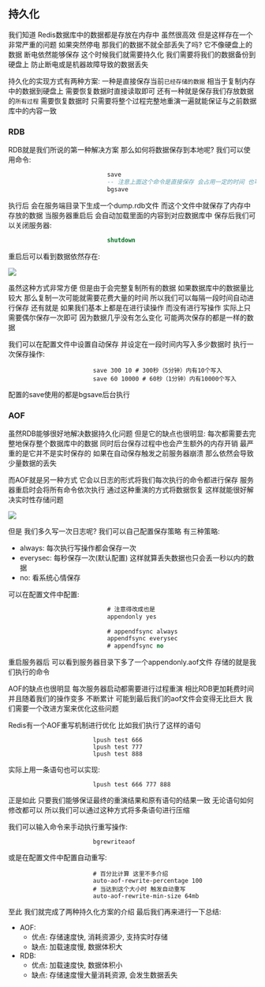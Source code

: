## 持久化
我们知道 Redis数据库中的数据都是存放在内存中 虽然很高效 但是这样存在一个非常严重的问题 如果突然停电 那我们的数据不就全部丢失了吗?
它不像硬盘上的数据 断电依然能够保存 这个时候我们就需要持久化 我们需要将我们的数据备份到硬盘上 防止断电或是机器故障导致的数据丢失

持久化的实现方式有两种方案: 一种是直接保存当前`已经存储的数据` 相当于复制内存中的数据到硬盘上 需要恢复数据时直接读取即可
还有一种就是保存我们存放数据的`所有过程` 需要恢复数据时 只需要将整个过程完整地重演一遍就能保证与之前数据库中的内容一致

### RDB
RDB就是我们所说的第一种解决方案 那么如何将数据保存到本地呢? 我们可以使用命令:

```sql
                            save
                            -- 注意上面这个命令是直接保存 会占用一定的时间 也可以单独开一个子进程后台执行保存
                            bgsave
```

执行后 会在服务端目录下生成一个dump.rdb文件 而这个文件中就保存了内存中存放的数据 当服务器重启后 会自动加载里面的内容到对应数据库中 保存后我们可以关闭服务器:

```sql
                            shutdown
```

重启后可以看到数据依然存在:

<img src="https://image.itbaima.cn/markdown/2023/03/06/VK3k7EAZDT1fjIo.jpg"/>

虽然这种方式非常方便 但是由于会完整复制所有的数据 如果数据库中的数据量比较大 那么复制一次可能就需要花费大量的时间 所以我们可以每隔一段时间自动进行保存
还有就是 如果我们基本上都是在进行读操作 而没有进行写操作 实际上只需要偶尔保存一次即可 因为数据几乎没有怎么变化 可能两次保存的都是一样的数据

我们可以在配置文件中设置自动保存 并设定在一段时间内写入多少数据时 执行一次保存操作:


                            save 300 10 # 300秒（5分钟）内有10个写入
                            save 60 10000 # 60秒（1分钟）内有10000个写入

配置的save使用的都是bgsave后台执行

### AOF
虽然RDB能够很好地解决数据持久化问题 但是它的缺点也很明显: 每次都需要去完整地保存整个数据库中的数据 同时后台保存过程中也会产生额外的内存开销
最严重的是它并不是实时保存的 如果在自动保存触发之前服务器崩溃 那么依然会导致少量数据的丢失

而AOF就是另一种方式 它会以日志的形式将我们每次执行的命令都进行保存 服务器重启时会将所有命令依次执行 通过这种重演的方式将数据恢复 这样就能很好解决实时性存储问题

<img src="https://image.itbaima.cn/markdown/2023/03/06/JYiOHBdtT7jC98R.png"/>

但是 我们多久写一次日志呢? 我们可以自己配置保存策略 有三种策略:
- always: 每次执行写操作都会保存一次
- everysec: 每秒保存一次(默认配置) 这样就算丢失数据也只会丢一秒以内的数据
- no: 看系统心情保存

可以在配置文件中配置:

```sql
                            # 注意得改成也是
                            appendonly yes
                            
                            # appendfsync always
                            appendfsync everysec
                            # appendfsync no
```

重启服务器后 可以看到服务器目录下多了一个appendonly.aof文件 存储的就是我们执行的命令

AOF的缺点也很明显 每次服务器启动都需要进行过程重演 相比RDB更加耗费时间 并且随着我们的操作变多 不断累计 可能到最后我们的aof文件会变得无比巨大 我们需要一个改进方案来优化这些问题

Redis有一个AOF重写机制进行优化 比如我们执行了这样的语句

                            lpush test 666
                            lpush test 777
                            lpush test 888

实际上用一条语句也可以实现:

                            lpush test 666 777 888

正是如此 只要我们能够保证最终的重演结果和原有语句的结果一致 无论语句如何修改都可以 所以我们可以通过这种方式将多条语句进行压缩

我们可以输入命令来手动执行重写操作:

                            bgrewriteaof

或是在配置文件中配置自动重写:

                            # 百分比计算 这里不多介绍
                            auto-aof-rewrite-percentage 100
                            # 当达到这个大小时 触发自动重写
                            auto-aof-rewrite-min-size 64mb

至此 我们就完成了两种持久化方案的介绍 最后我们再来进行一下总结:
- AOF:
  - 优点: 存储速度快, 消耗资源少, 支持实时存储
  - 缺点: 加载速度慢, 数据体积大
- RDB:
  - 优点: 加载速度快, 数据体积小
  - 缺点: 存储速度慢大量消耗资源, 会发生数据丢失